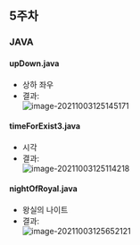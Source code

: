 ## 5주차
### JAVA

#### upDown.java
- 상하 좌우
- 결과:  
 ![image-20211003125145171](https://user-images.githubusercontent.com/46733911/135739123-000e3b10-0f70-4031-aaf3-33820f7c44eb.png)




#### timeForExist3.java

- 시각  
- 결과:  
![image-20211003125114218](https://user-images.githubusercontent.com/46733911/135739127-12918e0c-2f2b-44e8-8912-cf83de1c6caa.png)




#### nightOfRoyal.java

- 왕실의 나이트   
- 결과:  
![image-20211003125652121](https://user-images.githubusercontent.com/46733911/135739128-33d625ea-a5b0-4f9d-adb5-2388b1239027.png)
